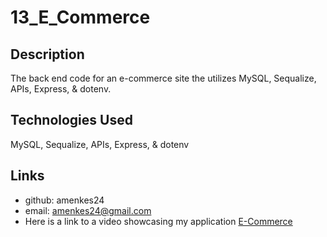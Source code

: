 # 13_E_Commerce

## Description
The back end code for an e-commerce site the utilizes MySQL, Sequalize, APIs, Express, & dotenv.

## Technologies Used
MySQL, Sequalize, APIs, Express, & dotenv

## Links

* github: amenkes24
* email: amenkes24@gmail.com
* Here is a link to a video showcasing my application [E-Commerce](https://watch.screencastify.com/v/hISOHm1rOa9sd8TgCGK6)

